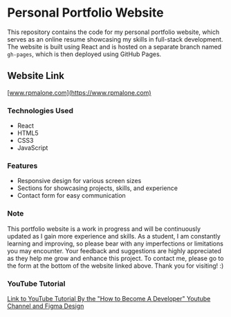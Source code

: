 # Personal Portfolio Website

This repository contains the code for my personal portfolio website, which serves as an online resume showcasing my skills in full-stack development. The website is built using React and is hosted on a separate branch named `gh-pages`, which is then deployed using GitHub Pages.

## Website Link
[www.rpmalone.com](https://www.rpmalone.com)

### Technologies Used
- React
- HTML5
- CSS3
- JavaScript

### Features
- Responsive design for various screen sizes
- Sections for showcasing projects, skills, and experience
- Contact form for easy communication

### Note
This portfolio website is a work in progress and will be continuously updated as I gain more experience and skills. As a student, I am constantly learning and improving, so please bear with any imperfections or limitations you may encounter. Your feedback and suggestions are highly appreciated as they help me grow and enhance this project. To contact me, please go to the form at the bottom of the website linked above. Thank you for visiting! :)


### YouTube Tutorial
[Link to YouTube Tutorial By the "How to Become A Developer" Youtube Channel and Figma Design](https://youtu.be/g0HKvRj84Ak?si=W3-f7vXTvWOMvUVK)
